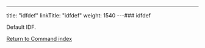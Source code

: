 ---
title: "idfdef"
linkTitle: "idfdef"
weight: 1540
---### idfdef

Default IDF.

[Return to Command index](../../)
